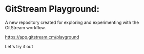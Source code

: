 # GitStream Playground:

A new repository created for exploring and experimenting with the GitStream workflow.

https://app.gitstream.cm/playground

Let's try it out
















